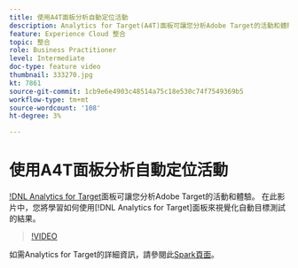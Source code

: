 ```yaml
---
title: 使用A4T面板分析自動定位活動
description: Analytics for Target(A4T)面板可讓您分析Adobe Target的活動和體驗。 在此影片中，您將學習如何使用「Analytics for Target」面板，以視覺化「自動目標」測試的結果。
feature: Experience Cloud 整合
topic: 整合
role: Business Practitioner
level: Intermediate
doc-type: feature video
thumbnail: 333270.jpg
kt: 7861
source-git-commit: 1cb9e6e4903c48514a75c18e530c74f7549369b5
workflow-type: tm+mt
source-wordcount: '108'
ht-degree: 3%

---
```



# 使用A4T面板分析自動定位活動

[!DNL Analytics for Target](A4T)面板可讓您分析Adobe Target的活動和體驗。 在此影片中，您將學習如何使用[!DNL Analytics for Target]面板來視覺化自動目標測試的結果。

>[!VIDEO](https://video.tv.adobe.com/v/333270/?quality=12&learn=on)

如需Analytics for Target的詳細資訊，請參閱此[Spark頁面](https://spark.adobe.com/page/Lo3Spm4oBOvwF/)。
